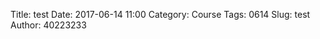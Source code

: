 Title: test
Date: 2017-06-14 11:00
Category: Course
Tags: 0614
Slug: test
Author: 40223233



<!-- PELICAN_END_SUMMARY -->




